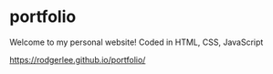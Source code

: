 # portfolio

Welcome to my personal website! 
Coded in HTML, CSS, JavaScript

https://rodgerlee.github.io/portfolio/
